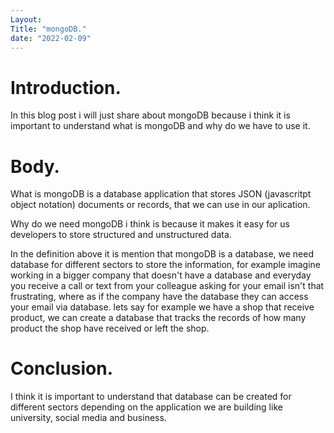 ```yaml
---
Layout: 
Title: "mongoDB."
date: "2022-02-09"
---
```


# Introduction. 

In this blog post i will just share about mongoDB because i think it is important to understand what is mongoDB and why do we have to use it.

# Body.

What is mongoDB is a database application that stores JSON (javascritpt object notation) documents or records, that we can use in our aplication.

Why do we need mongoDB i think is because it makes it easy for us developers to store structured and unstructured data.

In the definition above it is mention that mongoDB is a database, we need database for different sectors to store the information, for example imagine working in a bigger company that doesn't have a database and everyday you receive a call or text from your colleague asking for your email isn't that frustrating, where as if the company have the database they can access your email via database. lets say for example we have a shop that receive product, we can create a database that tracks the records of how many product the shop have received or left the shop.

# Conclusion.

I think it is important to understand that database can be created for different sectors depending on the application we are building like university, social media and business.